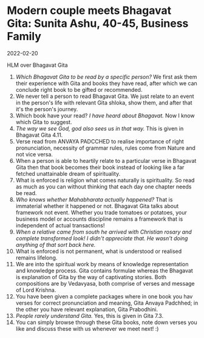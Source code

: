 # Modern couple meets Bhagavat Gita: Sunita Ashu, 40-45, Business Family

2022-02-20

HLM over Bhagavat Gita

 1.  _Which Bhagavat Gita to be read by a specific person?_ We  first ask them their experience with Gita and books they have read, after which we can conclude right book to be gifted or recommended. 
 2.  We never tell a person to read Bhagavat Gita. We just relate to an event in the person's life with relevant Gita shloka, show them, and after that it's the person's journey. 
 3. Which book have your read? _I have heard about Bhagavat._ Now I know which Gita to suggest.
 4. _The way we see God, god also sees us in that way._ This is given in Bhagavat Gita 4.11.
 5.  Verse read from ANVAYA PADCCHED to realise importance of right pronunciation, necessity of grammar rules, rules come from Nature and not vice versa.
 6.  When a person is able to heartily relate to a particular verse in Bhagavat Gita then that book becomes their book instead of looking like a far fetched unattainable dream of spirituality. 
 7. What is enforced is religion what comes naturally is spirituality. So read as much as you can without thinking that each day one chapter needs be read. 
 8. _Who knows whether Mahabharata actually happened?_ That is immaterial whether it happened or not. Bhagavat Gita talks about framework not event. Whether you trade tomatoes or potatoes, your business model or accounts discipline remains a framework that is independent of actual transactions! 
 9. _When a relative came from south he arrived with Christian rosary and complete transformed look! I didn't appreciate that. He wasn't doing anything of that sort back here._
 10. What is enforced is not permanent, what is understood or realised remains lifelong.
 11. We are into the spiritual work by means of knowledge representation and knowledge process. Gita contains formulae whereas the Bhagavat is explanation of Gita by the way of captivating stories. Both compositions are by Vedavyasa, both comprise of verses and message of Lord Krishna.
 12. You have been given a complete packages where in one book you hav verses for correct pronunciation and meaning, Gita Anvaya Padchhed; in the other you have relevant explanation, Gita Prabodhini. 
 13. _People rarely understand Gita._ Yes, this is given in Gita 7.3. 
 14. You can simply browse through these Gita books, note down verses you like and discuss these with us whenever we meet next! :) 
